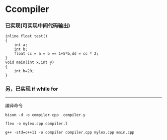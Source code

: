 # Ccompiler

### 已实现(可实现中间代码输出)
 
```
inline float test()
{
	int a;
	int b;
	float cc = a = b == 1+5*b,dd = cc * 2;
}
void main(int x,int y)
{
	int b=20;
}
```
### 另，已实现 if while for
---

编译命令

`bison -d -o compiler.cpp  compiler.y`

`flex -o mylex.cpp compiler.l`

`g++ -std=c++11 -o compiler compiler.cpp mylex.cpp main.cpp`
